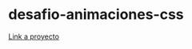 # desafio-animaciones-css

[Link a proyecto](https://isabel-vasquez.github.io/desafio-animaciones-css/)
